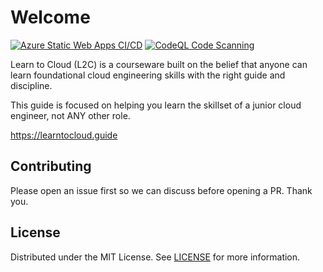# Welcome

[![Azure Static Web Apps CI/CD](https://github.com/learntocloud/learn-to-cloud/actions/workflows/azure-static-web-apps-agreeable-forest-05e8c1b0f.yml/badge.svg?branch=main)](https://github.com/learntocloud/learn-to-cloud/actions/workflows/azure-static-web-apps-agreeable-forest-05e8c1b0f.yml)
[![CodeQL Code Scanning](https://github.com/learntocloud/learn-to-cloud/actions/workflows/codeql-code-scanning.yml/badge.svg)](https://github.com/learntocloud/learn-to-cloud/actions/workflows/codeql-code-scanning.yml)

Learn to Cloud (L2C) is a courseware built on the belief that anyone can learn foundational cloud engineering skills with the right guide and discipline.

This guide is focused on helping you learn the skillset of a junior cloud engineer, not ANY other role.

https://learntocloud.guide

## Contributing

Please open an issue first so we can discuss before opening a PR. Thank you. 

## License

Distributed under the MIT License. See [LICENSE](/LICENSE) for more information.
